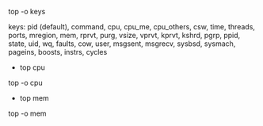 <!-- TITLE: Top -->

 
top -o keys

keys: pid (default), command, cpu, cpu_me, cpu_others, csw,
				time, threads, ports, mregion, mem, rprvt, purg, vsize, vprvt,
				kprvt, kshrd, pgrp, ppid, state, uid, wq, faults, cow, user,
				msgsent, msgrecv, sysbsd, sysmach, pageins, boosts, instrs, cycles
				
* top cpu

top -o cpu

* top mem

top -o mem